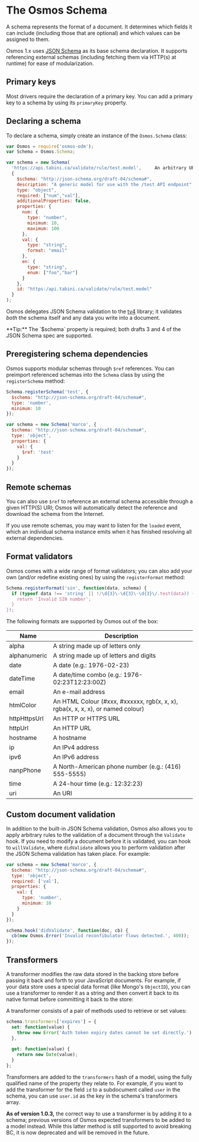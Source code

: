 # The Osmos Schema

A schema represents the format of a document. It determines which fields it can include (including those that are optional) and which values can be assigned to them.

Osmos 1.x uses [JSON Schema](http://json-schema.org) as its base schema declaration. It supports referencing external schemas (including fetching them via HTTP(s) at runtime) for ease of modularization.

## Primary keys

Most drivers require the declaration of a primary key. You can add a primary key to a schema by using its `primaryKey` property.

## Declaring a schema

To declare a schema, simply create an instance of the `Osmos.Schema` class:

```javascript
var Osmos = require('osmos-odm');
var Schema = Osmos.Schema;

var schema = new Schema(
  'https://api.tabini.ca/validate/rule/test.model',     An arbitrary URI to assign to the schema
  {
    $schema: "http://json-schema.org/draft-04/schema#",
    description: "A generic model for use with the /test API endpoint",
    type: "object",
    required: ["num","val"],
    additionalProperties: false,
    properties: {
      num: {
        type: "number",
        minimum: 10,
        maximum: 100
      },
      val: {
        type: "string",
        format: "email"
      },
      en: {
        type: "string",
        enum: ["foo","bar"]
      }
    },
    id: "https:/api.tabini.ca/validate/rule/test.model"
  }
);
```

Osmos delegates JSON Schema validation to the [tv4](https://github.com/geraintluff/tv4) library; it validates _both_ the schema itself and any data you write into a document.

<div class="alert tip">
  **Tip:** The `$schema` property is required; both drafts 3 and 4 of the JSON Schema spec are supported.
</div>

## Preregistering schema dependencies

Osmos supports modular schemas through `$ref` references. You can preimport referenced schemas into the `Schema` class by using the `registerSchema` method:

```javascript
Schema.registerSchema('test', {
  $schema: "http://json-schema.org/draft-04/schema#",
  type: 'number',
  minimum: 10
});

var schema = new Schema('marco', {
  $schema: "http://json-schema.org/draft-04/schema#",
  type: 'object',
  properties: {
    val: {
      $ref: 'test'
    }
  }
});
```

## Remote schemas

You can also use `$ref` to reference an external schema accessible through a given HTTP(S) URI; Osmos will automatically detect the reference and download the schema from the Internet.

If you use remote schemas, you may want to listen for the `loaded` event, which an individual schema instance emits when it has finished resolving all external dependencies.

## Format validators

Osmos comes with a wide range of format validators; you can also add your own (and/or redefine existing ones) by using the `registerFormat` method:

```javascript
Schema.registerFormat('sin', function(data, schema) {
  if (typeof data !== 'string' || !/\d{3}\-\d{3}\-\d{3}\/.test(data)) {
    return 'Invalid SIN number';
  }
});
```

The following formats are supported by Osmos out of the box:

| Name         | Description                                                                     |
| ------------ | ------------------------------------------------------------------------------- |
| alpha        | A string made up of letters only                                                |
| alphanumeric | A string made up of letters and digits                                          |
| date         | A date (e.g.: 1976-02-23)                                                       |
| dateTime     | A date/time combo (e.g.: 1976-02:23T12:23:00Z)                                  |
| email        | An e-mail address                                                               |
| htmlColor    | An HTML Colour (#xxx, #xxxxxx, rgb(x, x, x), rgba(x, x, x, x), or named colour) |
| httpHttpsUrl | An HTTP or HTTPS URL                                                            |
| httpUrl      | An HTTP URL                                                                     |
| hostname     | A hostname                                                                      |
| ip           | An IPv4 address                                                                 |
| ipv6         | An IPv6 address                                                                 |
| nanpPhone    | A North-American phone number (e.g.: (416) 555-5555)                            |
| time         | A 24-hour time (e.g.: 12:32:23)                                                 |
| uri          | An URI                                                                          |

## Custom document validation

In addition to the built-in JSON Schema validation, Osmos also allows you to apply arbitrary rules to the validation of a document through the `Validate` hook. If you need to modify a document before it is validated, you can hook to `willValidate`, where `didValidate` allows you to perform validation after the JSON Schema validation has taken place. For example:

```javascript
var schema = new Schema('marco', {
  $schema: "http://json-schema.org/draft-04/schema#",
  type: 'object',
  required: ['val'],
  properties: {
    val: {
      type: 'number',
      minimum: 10
    }
  }
});

schema.hook('didValidate', function(doc, cb) {
  cb(new Osmos.Error('Invalid reconfibulator flows detected.', 400));
});
```

## Transformers

A transformer modifies the raw data stored in the backing store before passing it back and forth to your JavaScript documents. For example, if your data store uses a special data format (like Mongo's `ObjectID`), you can use a transformer to render it as a string and then convert it back to its native format before committing it back to the store:

A transformer consists of a pair of methods used to retrieve or set values:

```javascript
schema.transformers['expires'] = {
  set: function(value) {
    throw new Error('Auth token expiry dates cannot be set directly.');
  },
  
  get: function(value) {
    return new Date(value);
  }
};
```

Transformers are added to the `transformers` hash of a model, using the fully qualified name of the property they relate to. For example, if you want to add the transformer for the field `id` to a subdocument called `user` in the schema, you can use `user.id` as the key in the schema's transformers array.

**As of version 1.0.3,** the correct way to use a transformer is by adding it to a schema; previous versions of Osmos expected transformers to be added to a model instead. While this latter method is still supported to avoid breaking BC, it is now deprecated and will be removed in the future.

